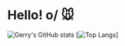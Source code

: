 # Hello! o/ 🐭
 ![Gerry's GitHub stats](https://github-readme-stats.vercel.app/api?username=Hiratsuna&size_weight=0&count_weight=1&show_icons=true&theme=highcontrast) 
 [![Top Langs](https://github-readme-stats.vercel.app/api/top-langs/?username=Hiratsuna&size_weight=0&count_weight=1&layout=donut)]


